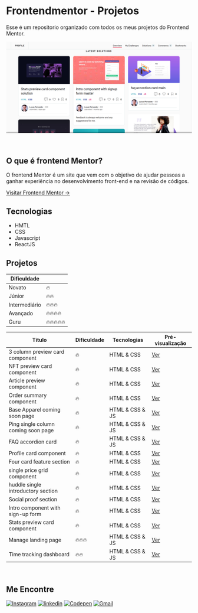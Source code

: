 

# Frontendmentor - Projetos
Esse é um repositorio organizado com todos os meus projetos do Frontend Mentor.

<p align="center">
<img src="./docs/images/main.png" alt="screenshot do perfil de projetos no Frontendmentor">
</p>
<br />

## O que é frontend Mentor?
O frontend Mentor é um site que vem com o objetivo de ajudar pessoas a ganhar experiência
no desenvolvimento front-end e na revisão de códigos.


<a href="https://www.frontendmentor.io/">Visitar Frontend Mentor →</a>


## Tecnologias

- HMTL
- CSS
- Javascript
- ReactJS


## Projetos


| Dificuldade | |
|------|--|
|Novato|🔥|
|Júnior|🔥🔥|
|Intermediário|🔥🔥🔥|
|Avançado|🔥🔥🔥🔥|
|Guru|🔥🔥🔥🔥🔥|



| Titulo | Dificuldade | Tecnologias| Pré-visualização |
|--------|-------------|------------|------------------|
|3 column preview card component|🔥| HTML & CSS| <a href="/">Ver</a>|
|NFT preview card component|🔥| HTML & CSS| <a href="/">Ver</a>|
|Article preview component|🔥| HTML & CSS| <a href="/">Ver</a>|
|Order summary component|🔥| HTML & CSS| <a href="/">Ver</a>|
|Base Apparel coming soon page|🔥| HTML & CSS & JS| <a href="/">Ver</a>|
|Ping single column coming soon page|🔥| HTML & CSS & JS| <a href="/">Ver</a>|
|FAQ accordion card|🔥| HTML & CSS & JS| <a href="/">Ver</a>|
|Profile card component|🔥| HTML & CSS| <a href="/">Ver</a>|
|Four card feature section|🔥| HTML & CSS| <a href="/">Ver</a>|
|single price grid component |🔥| HTML & CSS| <a href="/">Ver</a>|
|huddle single introductory section|🔥| HTML & CSS| <a href="/">Ver</a>|
|Social proof section|🔥| HTML & CSS| <a href="/">Ver</a>|
|Intro component with sign-up form|🔥| HTML & CSS| <a href="/">Ver</a>|
|Stats preview card component|🔥| HTML & CSS| <a href="/">Ver</a>|
|Manage landing page|🔥🔥🔥| HTML & CSS & JS| <a href="/">Ver</a>|
|Time tracking dashboard|🔥🔥| HTML & CSS & JS| <a href="/">Ver</a>|

<br />

## Me Encontre

<a href="https://www.instagram.com/lucasfernando.dev/" target="_blank" /><img src="https://img.shields.io/badge/Instagram-E4405F?style=for-the-badge&logo=instagram&logoColor=white" alt="Instagram"/></a>
<a href="https://www.linkedin.com/in/frontlucasfernandodev/" target="_blank" /><img src="https://img.shields.io/badge/LinkedIn-0077B5?style=for-the-badge&logo=linkedin&logoColor=white" alt="linkedin"/></a>
<a href="https://codepen.io/lucasfernandodev" target="_blank" /><img src="https://img.shields.io/badge/Codepen-000000?style=for-the-badge&logo=codepen&logoColor=white" alt="Codepen"/></a>
<a href="mailto:lucasfernando.dev@gmail.com" target="_blank" /><img src="https://img.shields.io/badge/Gmail-D14836?style=for-the-badge&logo=gmail&logoColor=white" alt="Gmail"/></a>